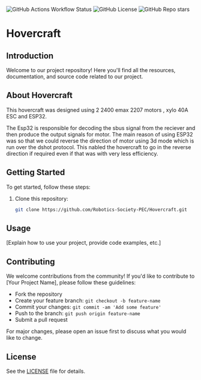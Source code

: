 ![GitHub Actions Workflow Status](https://img.shields.io/github/actions/workflow/status/Robotics-Society-PEC/Hovercraft/build.yml?style=plastic)
![GitHub License](https://img.shields.io/github/license/Robotics-Society-PEC/Hovercraft?style=plastic)
![GitHub Repo stars](https://img.shields.io/github/stars/Robotics-Society-PEC/Hovercraft?style=plastic)


# Hovercraft

## Introduction

Welcome to our project repository! Here you'll find all the resources, documentation, and source code related to our project.

## About Hovercraft

This hovercraft was designed using 2 2400 emax 2207 motors , xylo 40A ESC and ESP32.

The Esp32 is responsible for decoding the sbus signal from the reciever and then produce the output signals for motor. The main reason of using ESP32 was so that we could reverse the direction of motor using 3d mode which is run over the dshot protocol. This nabled the hovercraft to go in the reverse direction if required even if that was with very less efficiency.

<!-- ## Features

- Feature 1: [Brief description]
- Feature 2: [Brief description]
- Feature 3: [Brief description] -->

## Getting Started

To get started, follow these steps:

1. Clone this repository:

    ```bash
    git clone https://github.com/Robotics-Society-PEC/Hovercraft.git
    ```

## Usage

[Explain how to use your project, provide code examples, etc.]

## Contributing

We welcome contributions from the community! If you'd like to contribute to [Your Project Name], please follow these guidelines:

- Fork the repository
- Create your feature branch: `git checkout -b feature-name`
- Commit your changes: `git commit -am 'Add some feature'`
- Push to the branch: `git push origin feature-name`
- Submit a pull request

For major changes, please open an issue first to discuss what you would like to change.

## License
See the [LICENSE](LICENSE) file for details.

